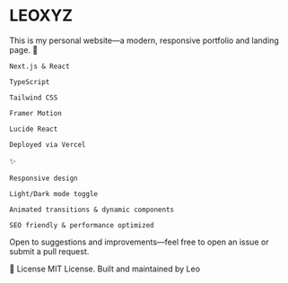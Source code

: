 # LEOXYZ

This is my personal website—a modern, responsive portfolio and landing page.
🔧 

    Next.js & React

    TypeScript

    Tailwind CSS

    Framer Motion

    Lucide React

    Deployed via Vercel

✨ 

    Responsive design

    Light/Dark mode toggle

    Animated transitions & dynamic components

    SEO friendly & performance optimized



Open to suggestions and improvements—feel free to open an issue or submit a pull request.

📄 License
MIT License.
Built and maintained by Leo
